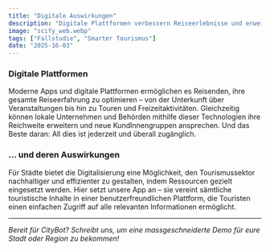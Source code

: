 ```yaml
---
title: "Digitale Auswirkungen"
description: "Digitale Plattformen verbessern Reiseerlebnisse und erweitern die Reichweite lokaler Akteure. CityBot bündelt relevante Informationen in einer App, die überall und jederzeit zugänglich ist. - 2 min zu lesen"
image: "scify_web.webp"
tags: ["Fallstudie", "Smarter Tourismus"]
date: "2025-16-03"
---
```


### Digitale Plattformen
Moderne Apps und digitale Plattformen ermöglichen es Reisenden, ihre gesamte Reiseerfahrung zu optimieren – von der Unterkunft über Veranstaltungen bis hin zu Touren und Freizeitaktivitäten. Gleichzeitig können lokale Unternehmen und Behörden mithilfe dieser Technologien ihre Reichweite erweitern und neue KundInnengruppen ansprechen. Und das Beste daran: All dies ist jederzeit und überall zugänglich.

### ... und deren Auswirkungen
Für Städte bietet die Digitalisierung eine Möglichkeit, den Tourismussektor nachhaltiger und effizienter zu gestalten, indem Ressourcen gezielt eingesetzt werden. Hier setzt unsere App an – sie vereint sämtliche touristische Inhalte in einer benutzerfreundlichen Plattform, die Touristen einen einfachen Zugriff auf alle relevanten Informationen ermöglicht.

---

*Bereit für CityBot? Schreibt uns, um eine massgeschneiderte Demo für eure Stadt oder Region zu bekommen!*